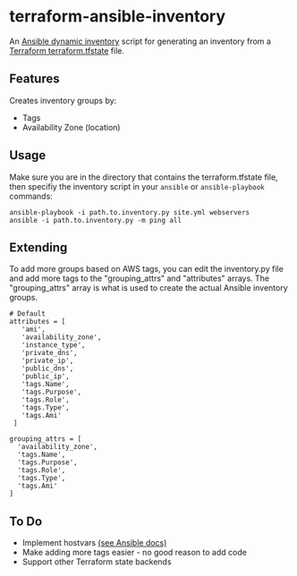 terraform-ansible-inventory
===========================

An [Ansible dynamic inventory](http://docs.ansible.com/ansible/latest/intro_dynamic_inventory.html) script for generating an inventory from a [Terraform terraform.tfstate](https://www.terraform.io/docs/state/) file.

## Features

Creates inventory groups by:

* Tags
* Availability Zone (location)


## Usage

Make sure you are in the directory that contains the terraform.tfstate file, then specifiy the inventory script in your `ansible` or `ansible-playbook` commands:

    ansible-playbook -i path.to.inventory.py site.yml webservers
    ansible -i path.to.inventory.py -m ping all


## Extending

To add more groups based on AWS tags, you can edit the inventory.py file and add more tags to the "grouping_attrs"  and "attributes" arrays.  The "grouping_attrs" array is what is used to create the actual Ansible inventory groups.

    # Default
    attributes = [
       'ami',
       'availability_zone',
       'instance_type',
       'private_dns',
       'private_ip',
       'public_dns',
       'public_ip',
       'tags.Name',
       'tags.Purpose',
       'tags.Role',
       'tags.Type',
       'tags.Ami'
     ]

    grouping_attrs = [
      'availability_zone',
      'tags.Name',
      'tags.Purpose',
      'tags.Role',
      'tags.Type',
      'tags.Ami'
    ]


## To Do

* Implement hostvars [(see Ansible docs)](http://docs.ansible.com/ansible/latest/dev_guide/developing_inventory.html)
* Make adding more tags easier - no good reason to add code
* Support other Terraform state backends
